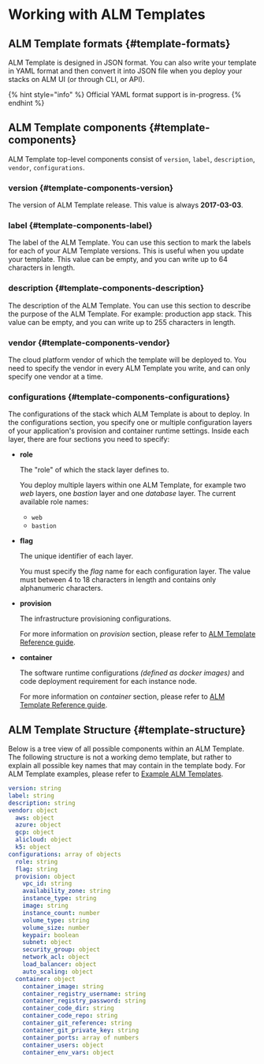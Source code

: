 # Working with ALM Templates

## ALM Template formats {#template-formats}

ALM Template is designed in JSON format. You can also write your template in YAML format and then convert it into JSON file when you deploy your stacks on ALM UI \(or through CLI, or API\).

{% hint style="info" %}
Official YAML format support is in-progress.
{% endhint %}

## ALM Template components {#template-components}

ALM Template top-level components consist of `version`, `label`, `description`, `vendor`, `configurations`.

### version {#template-components-version}

The version of ALM Template release. This value is always **2017-03-03**.

### label {#template-components-label}

The label of the ALM Template. You can use this section to mark the labels for each of your ALM Template versions. This is useful when you update your template. This value can be empty, and you can write up to 64 characters in length.

### description {#template-components-description}

The description of the ALM Template. You can use this section to describe the purpose of the ALM Template. For example: production app stack. This value can be empty, and you can write up to 255 characters in length.

### vendor {#template-components-vendor}

The cloud platform vendor of which the template will be deployed to. You need to specify the vendor in every ALM Template you write, and can only specify one vendor at a time.

### configurations {#template-components-configurations}

The configurations of the stack which ALM Template is about to deploy. In the configurations section, you specify one or multiple configuration layers of your application's provision and container runtime settings. Inside each layer, there are four sections you need to specify:

* **role**

  The "role" of which the stack layer defines to.

  You deploy multiple layers within one ALM Template, for example two _web_ layers, one _bastion_ layer and one _database_ layer. The current available role names:

  * `web`
  * `bastion`

* **flag**

  The unique identifier of each layer.

  You must specify the _flag_ name for each configuration layer. The value must between 4 to 18 characters in length and contains only alphanumeric characters.

* **provision**

  The infrastructure provisioning configurations.

  For more information on _provision_ section, please refer to [ALM Template Reference guide](https://docs.mobingi.com/mobingi-alm/alm-template/alm-template-reference).

* **container**

  The software runtime configurations _\(defined as docker images\)_ and code deployment requirement for each instance node.

  For more information on _container_ section, please refer to [ALM Template Reference guide](https://docs.mobingi.com/mobingi-alm/alm-template/alm-template-reference).

## ALM Template Structure {#template-structure}

Below is a tree view of all possible components within an ALM Template. The following structure is not a working demo template, but rather to explain all possible key names that may contain in the template body. For ALM Template examples, please refer to [Example ALM Templates](https://docs.mobingi.com/mobingi-alm/alm-template/example-alm-templates).

```yaml
version: string
label: string
description: string
vendor: object
  aws: object
  azure: object
  gcp: object
  alicloud: object
  k5: object
configurations: array of objects
  role: string
  flag: string
  provision: object
    vpc_id: string
    availability_zone: string
    instance_type: string
    image: string
    instance_count: number
    volume_type: string
    volume_size: number
    keypair: boolean
    subnet: object
    security_group: object
    network_acl: object
    load_balancer: object
    auto_scaling: object
  container: object
    container_image: string
    container_registry_username: string
    container_registry_password: string
    container_code_dir: string
    container_code_repo: string
    container_git_reference: string
    container_git_private_key: string
    container_ports: array of numbers
    container_users: object
    container_env_vars: object
```

